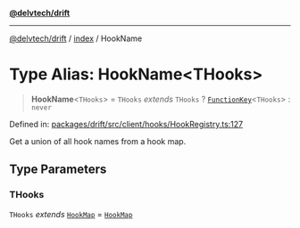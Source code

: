 [**@delvtech/drift**](../../README.md)

***

[@delvtech/drift](../../README.md) / [index](../README.md) / HookName

# Type Alias: HookName\<THooks\>

> **HookName**\<`THooks`\> = `THooks` *extends* `THooks` ? [`FunctionKey`](FunctionKey.md)\<`THooks`\> : `never`

Defined in: [packages/drift/src/client/hooks/HookRegistry.ts:127](https://github.com/delvtech/drift/blob/95370f81f9813e8d583ed884b0b07657be0d8f2c/packages/drift/src/client/hooks/HookRegistry.ts#L127)

Get a union of all hook names from a hook map.

## Type Parameters

### THooks

`THooks` *extends* [`HookMap`](HookMap.md) = [`HookMap`](HookMap.md)
